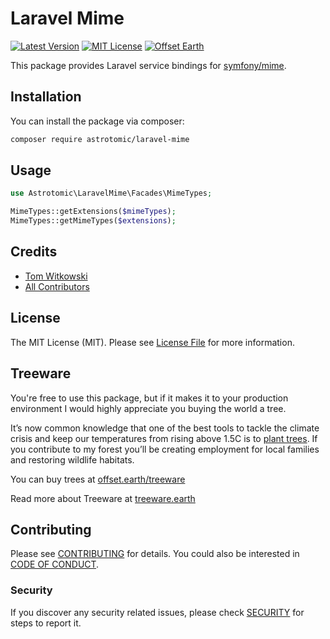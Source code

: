 # Laravel Mime

[![Latest Version](http://img.shields.io/packagist/v/astrotomic/laravel-mime.svg?label=Release&style=for-the-badge&cacheSeconds=600)](https://packagist.org/packages/astrotomic/laravel-mime)
[![MIT License](https://img.shields.io/github/license/Astrotomic/laravel-mime.svg?label=License&color=blue&style=for-the-badge&cacheSeconds=600)](https://github.com/Astrotomic/laravel-mime/blob/master/LICENSE)
[![Offset Earth](https://img.shields.io/badge/Treeware-%F0%9F%8C%B3-green?style=for-the-badge&cacheSeconds=600)](https://plant.treeware.earth/Astrotomic/laravel-mime)

This package provides Laravel service bindings for [symfony/mime](https://symfony.com/doc/current/components/mime.html).

## Installation

You can install the package via composer:

```bash
composer require astrotomic/laravel-mime
```

## Usage

``` php
use Astrotomic\LaravelMime\Facades\MimeTypes;

MimeTypes::getExtensions($mimeTypes);
MimeTypes::getMimeTypes($extensions);
```

## Credits

- [Tom Witkowski](https://github.com/Gummibeer)
- [All Contributors](../../contributors)

## License

The MIT License (MIT). Please see [License File](LICENSE) for more information.

## Treeware

You're free to use this package, but if it makes it to your production environment I would highly appreciate you buying the world a tree.

It’s now common knowledge that one of the best tools to tackle the climate crisis and keep our temperatures from rising above 1.5C is to [plant trees](https://www.bbc.co.uk/news/science-environment-48870920). If you contribute to my forest you’ll be creating employment for local families and restoring wildlife habitats.

You can buy trees at [offset.earth/treeware](https://plant.treeware.earth/Astrotomic/laravel-mime)

Read more about Treeware at [treeware.earth](https://treeware.earth)

## Contributing

Please see [CONTRIBUTING](https://github.com/Astrotomic/.github/blob/master/CONTRIBUTING.md) for details. You could also be interested in [CODE OF CONDUCT](https://github.com/Astrotomic/.github/blob/master/CODE_OF_CONDUCT.md).

### Security

If you discover any security related issues, please check [SECURITY](https://github.com/Astrotomic/.github/blob/master/SECURITY.md) for steps to report it.
